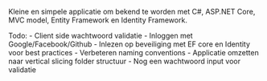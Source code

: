 Kleine en simpele applicatie om bekend te worden met C#, ASP.NET Core, MVC model, Entity Framework en Identity Framework.

Todo:
	- Client side wachtwoord validatie
	- Inloggen met Google/Facebook/Github
	- Inlezen op beveiliging met EF core en Identity voor best practices
	- Verbeteren naming conventions
	- Applicatie omzetten naar vertical slicing folder structuur
	- Nog een wachtwoord input voor validatie